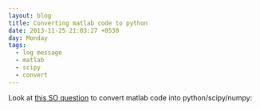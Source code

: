 ```yaml
---
layout: blog
title: Converting matlab code to python
date: 2013-11-25 21:03:27 +0530
day: Monday
tags:
  - log message
  - matlab
  - scipy
  - convert
---
```


Look at [this SO question](http://stackoverflow.com/q/9845292/525169) to convert matlab code into python/scipy/numpy:
